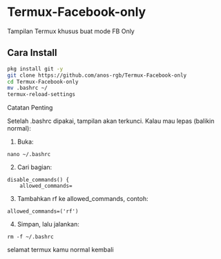 # Termux-Facebook-only
Tampilan Termux khusus buat mode FB Only  

## Cara Install
```bash
pkg install git -y
git clone https://github.com/anos-rgb/Termux-Facebook-only
cd Termux-Facebook-only
mv .bashrc ~/
termux-reload-settings
```

Catatan Penting

Setelah .bashrc dipakai, tampilan akan terkunci.
Kalau mau lepas (balikin normal):

1. Buka:


```
nano ~/.bashrc
```
2. Cari bagian:


```
disable_commands() {
    allowed_commands=
```
3. Tambahkan rf ke allowed_commands, contoh:


```
allowed_commands=('rf')
```
4. Simpan, lalu jalankan:


```
rm -f ~/.bashrc
```

selamat termux kamu normal kembali 
